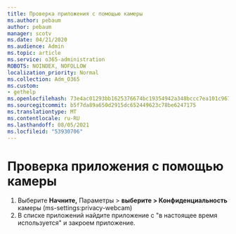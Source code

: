 ```yaml
---
title: Проверка приложения с помощью камеры
ms.author: pebaum
author: pebaum
manager: scotv
ms.date: 04/21/2020
ms.audience: Admin
ms.topic: article
ms.service: o365-administration
ROBOTS: NOINDEX, NOFOLLOW
localization_priority: Normal
ms.collection: Adm_O365
ms.custom:
- gethelp
ms.openlocfilehash: 73e4ac01293bb1625376674bc19354942a348bccc7ea101c9676cf468d0df6f1
ms.sourcegitcommit: b5f7da89a650d2915dc652449623c78be6247175
ms.translationtype: MT
ms.contentlocale: ru-RU
ms.lasthandoff: 08/05/2021
ms.locfileid: "53930706"
---
```

# <a name="check-for-app-using-camera"></a>Проверка приложения с помощью камеры

1. Выберите **Начните,** Параметры > **выберите > Конфиденциальность** камеры (ms-settings:privacy-webcam)
2. В списке приложений найдите приложение с "в настоящее время используется" и закроем приложение.
